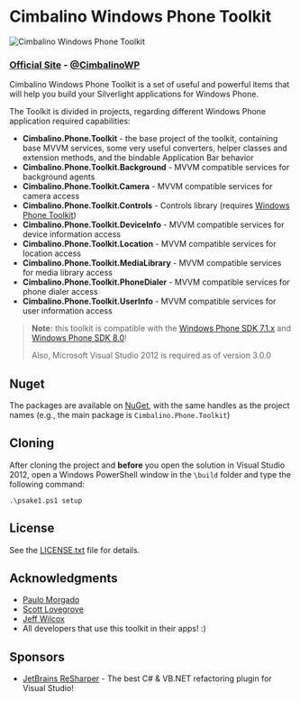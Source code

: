 # Cimbalino Windows Phone Toolkit

![Cimbalino Windows Phone Toolkit][3]

### [Official Site][1] - [@CimbalinoWP][2]

Cimbalino Windows Phone Toolkit is a set of useful and powerful items that will help you build your Silverlight applications for Windows Phone.

The Toolkit is divided in projects, regarding different Windows Phone application required capabilities:

* __Cimbalino.Phone.Toolkit__ - the base project of the toolkit, containing base MVVM services, some very useful converters, helper classes and extension methods, and the bindable Application Bar behavior
* __Cimbalino.Phone.Toolkit.Background__ - MVVM compatible services for background agents
* __Cimbalino.Phone.Toolkit.Camera__ - MVVM compatible services for camera access
* __Cimbalino.Phone.Toolkit.Controls__ - Controls library (requires [Windows Phone Toolkit][9])
* __Cimbalino.Phone.Toolkit.DeviceInfo__ - MVVM compatible services for device information access
* __Cimbalino.Phone.Toolkit.Location__ - MVVM compatible services for location access
* __Cimbalino.Phone.Toolkit.MediaLibrary__ - MVVM compatible services for media library access
* __Cimbalino.Phone.Toolkit.PhoneDialer__ - MVVM compatible services for phone dialer access
* __Cimbalino.Phone.Toolkit.UserInfo__ - MVVM compatible services for user information access

> **Note:** this toolkit is compatible with the [Windows Phone SDK 7.1.x][4] and [Windows Phone SDK 8.0][5]!
> 
> Also, Microsoft Visual Studio 2012 is required as of version 3.0.0

## Nuget

The packages are available on [NuGet][8], with the same handles as the project names (e.g., the main package is `Cimbalino.Phone.Toolkit`)

## Cloning

After cloning the project and **before** you open the solution in Visual Studio 2012, open a Windows PowerShell window in the `\build` folder and type the following command:

    .\psake1.ps1 setup

## License

See the [LICENSE.txt][6] file for details.

## Acknowledgments

* [Paulo Morgado](https://twitter.com/PauloMorgado)
* [Scott Lovegrove](https://twitter.com/scottisafool)
* [Jeff Wilcox](https://twitter.com/jeffwilcox)
* All developers that use this toolkit in their apps! :)

## Sponsors

* [JetBrains ReSharper][10] - The best C# & VB.NET refactoring plugin for Visual Studio!

[1]: http://cimbalino.org
[2]: http://twitter.com/CimbalinoWP
[3]: https://github.com/Cimbalino/Cimbalino-Phone-Toolkit/raw/master/Cimbalino.Phone.Toolkit.png "Cimbalino Windows Phone Toolkit"
[4]: http://go.microsoft.com/fwlink/?LinkId=226403 "Download Windows Phone SDK 7.1"
[5]: http://go.microsoft.com/fwlink/?LinkId=265773 "Download Windows Phone SDK 8.0"
[6]: https://github.com/Cimbalino/Cimbalino-Phone-Toolkit/raw/master/LICENSE.txt "Cimbalino Windows Phone Toolkit License"
[7]: https://github.com/Cimbalino/Cimbalino-Phone-Toolkit/downloads "Cimbalino Windows Phone Toolkit Downloads"
[8]: http://nuget.org/List/Packages/Cimbalino.Phone.Toolkit "Nuget Package Page"
[9]: http://phone.codeplex.com "Windows Phone Toolkit on Codeplex"
[10]: http://www.jetbrains.com/resharper